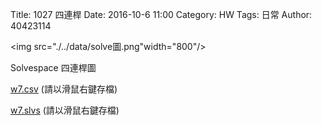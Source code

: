 Title: 1027  四連桿
Date: 2016-10-6 11:00
Category: HW
Tags: 日常
Author: 40423114



<!-- PELICAN_END_SUMMARY -->

<img src="./../data/solve圖.png"width="800"/>
<p>Solvespace 四連桿圖</p>
<p><a href="./../w7/w7.csv"> w7.csv</a> (請以滑鼠右鍵存檔)</p>
<p><a href="./../w7/w7.slvs">w7.slvs</a> (請以滑鼠右鍵存檔)</p>

